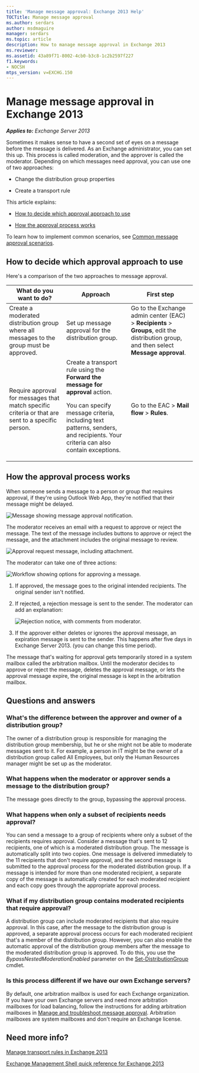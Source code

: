```yaml
---
title: 'Manage message approval: Exchange 2013 Help'
TOCTitle: Manage message approval
ms.author: serdars
author: msdmaguire
manager: serdars
ms.topic: article
description: How to manage message approval in Exchange 2013
ms.reviewer:
ms.assetid: 43a89f71-8002-4cb0-b3c8-1c2b2597f227
f1.keywords:
- NOCSH
mtps_version: v=EXCHG.150
---
```


# Manage message approval in Exchange 2013

_**Applies to:** Exchange Server 2013_

Sometimes it makes sense to have a second set of eyes on a message before the message is delivered. As an Exchange administrator, you can set this up. This process is called moderation, and the approver is called the moderator. Depending on which messages need approval, you can use one of two approaches:

- Change the distribution group properties

- Create a transport rule

This article explains:

- [How to decide which approval approach to use](#how-to-decide-which-approval-approach-to-use)

- [How the approval process works](#how-the-approval-process-works)

To learn how to implement common scenarios, see [Common message approval scenarios](common-message-approval-scenarios-exchange-2013-help.md).

## How to decide which approval approach to use

Here's a comparison of the two approaches to message approval.

|What do you want to do?|Approach|First step|
|---|---|---|
|Create a moderated distribution group where all messages to the group must be approved.|Set up message approval for the distribution group.|Go to the Exchange admin center (EAC) \> **Recipients** \> **Groups**, edit the distribution group, and then select **Message approval**.|
|Require approval for messages that match specific criteria or that are sent to a specific person.|Create a transport rule using the **Forward the message for approval** action. <p> You can specify message criteria, including text patterns, senders, and recipients. Your criteria can also contain exceptions.|Go to the EAC \> **Mail flow** \> **Rules**.|

## How the approval process works

When someone sends a message to a person or group that requires approval, if they're using Outlook Web App, they're notified that their message might be delayed.

![Message showing message approval notification.](images/TA_Mod_Sender_Notification.png)

The moderator receives an email with a request to approve or reject the message. The text of the message includes buttons to approve or reject the message, and the attachment includes the original message to review.

![Approval request message, including attachment.](images/TA_Mod_Approval_Request.png)

 The moderator can take one of three actions:

![Workflow showing options for approving a message.](images/TA_ModerationWorkflow.png)

1. If approved, the message goes to the original intended recipients. The original sender isn't notified.

2. If rejected, a rejection message is sent to the sender. The moderator can add an explanation:

    ![Rejection notice, with comments from moderator.](images/TA_Mod_Rejection.png)

3. If the approver either deletes or ignores the approval message, an expiration message is sent to the sender. This happens after five days in Exchange Server 2013. (you can change this time period).

The message that's waiting for approval gets temporarily stored in a system mailbox called the arbitration mailbox. Until the moderator decides to approve or reject the message, deletes the approval message, or lets the approval message expire, the original message is kept in the arbitration mailbox.

## Questions and answers

### What's the difference between the approver and owner of a distribution group?

The owner of a distribution group is responsible for managing the distribution group membership, but he or she might not be able to moderate messages sent to it. For example, a person in IT might be the owner of a distribution group called All Employees, but only the Human Resources manager might be set up as the moderator.

### What happens when the moderator or approver sends a message to the distribution group?

The message goes directly to the group, bypassing the approval process.

### What happens when only a subset of recipients needs approval?

You can send a message to a group of recipients where only a subset of the recipients requires approval. Consider a message that's sent to 12 recipients, one of which is a moderated distribution group. The message is automatically split into two copies. One message is delivered immediately to the 11 recipients that don't require approval, and the second message is submitted to the approval process for the moderated distribution group. If a message is intended for more than one moderated recipient, a separate copy of the message is automatically created for each moderated recipient and each copy goes through the appropriate approval process.

### What if my distribution group contains moderated recipients that require approval?

A distribution group can include moderated recipients that also require approval. In this case, after the message to the distribution group is approved, a separate approval process occurs for each moderated recipient that's a member of the distribution group. However, you can also enable the automatic approval of the distribution group members after the message to the moderated distribution group is approved. To do this, you use the _BypassNestedModerationEnabled_ parameter on the [Set-DistributionGroup](/powershell/module/exchange/set-distributiongroup) cmdlet.

### Is this process different if we have our own Exchange servers?

By default, one arbitration mailbox is used for each Exchange organization. If you have your own Exchange servers and need more arbitration mailboxes for load balancing, follow the instructions for adding arbitration mailboxes in [Manage and troubleshoot message approval](troubleshoot-message-approval-exchange-2013-help.md). Arbitration mailboxes are system mailboxes and don't require an Exchange license.

## Need more info?

[Manage transport rules in Exchange 2013](manage-transport-rules-exchange-2013-help.md)

[Exchange Management Shell quick reference for Exchange 2013](exchange-management-shell-quick-reference-for-exchange-2013-exchange-2013-help.md)

